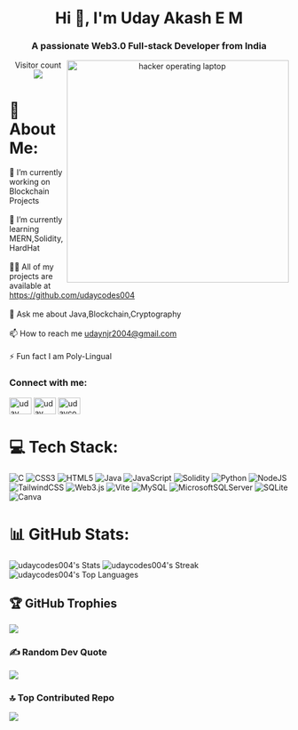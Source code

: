 <h1 align="center">Hi 👋, I'm Uday Akash E M</h1>
<h3 align="center">A passionate Web3.0 Full-stack Developer from India</h3>
<p align="center" alt="coding" />
<img src="https://cdn-learn.adafruit.com/assets/assets/000/112/622/medium800/programming_GitHub_logo_with_mark.png?1656187481"
alt="hacker operating laptop" style="float: right; width: 400px;" />

<p align="center"> 
  Visitor count<br>
  <img src="https://profile-counter.glitch.me/udaycodes004/count.svg" />
</p>

# 💫 About Me:
🔭 I’m currently working on Blockchain Projects<br><br>🌱 I’m currently learning MERN,Solidity,HardHat<br><br>👨‍💻 All of my projects are available at https://github.com/udaycodes004<br><br>💬 Ask me about Java,Blockchain,Cryptography<br><br>📫 How to reach me udaynjr2004@gmail.com<br><br>⚡ Fun fact I am Poly-Lingual

<h3 align="left">Connect with me:</h3>
<p align="left">
<a href="https://linkedin.com/in/uday akash e m" target="blank"><img align="center" src="https://raw.githubusercontent.com/rahuldkjain/github-profile-readme-generator/master/src/images/icons/Social/linked-in-alt.svg" alt="uday akash e m" height="30" width="40" /></a>
<a href="https://instagram.com/uday._.njr1k" target="blank"><img align="center" src="https://raw.githubusercontent.com/rahuldkjain/github-profile-readme-generator/master/src/images/icons/Social/instagram.svg" alt="uday._.njr1k" height="30" width="40" /></a>
<a href="https://www.leetcode.com/udaycodesleet" target="blank"><img align="center" src="https://raw.githubusercontent.com/rahuldkjain/github-profile-readme-generator/master/src/images/icons/Social/leet-code.svg" alt="udaycodesleet" height="30" width="40" /></a>
</p>


# 💻 Tech Stack:
![C](https://img.shields.io/badge/c-%2300599C.svg?style=flat-square&logo=c&logoColor=white) ![CSS3](https://img.shields.io/badge/css3-%231572B6.svg?style=flat-square&logo=css3&logoColor=white) ![HTML5](https://img.shields.io/badge/html5-%23E34F26.svg?style=flat-square&logo=html5&logoColor=white) ![Java](https://img.shields.io/badge/java-%23ED8B00.svg?style=flat-square&logo=openjdk&logoColor=white) ![JavaScript](https://img.shields.io/badge/javascript-%23323330.svg?style=flat-square&logo=javascript&logoColor=%23F7DF1E) ![Solidity](https://img.shields.io/badge/Solidity-%23363636.svg?style=flat-square&logo=solidity&logoColor=white) ![Python](https://img.shields.io/badge/python-3670A0?style=flat-square&logo=python&logoColor=ffdd54) ![NodeJS](https://img.shields.io/badge/node.js-6DA55F?style=flat-square&logo=node.js&logoColor=white) ![TailwindCSS](https://img.shields.io/badge/tailwindcss-%2338B2AC.svg?style=flat-square&logo=tailwind-css&logoColor=white) ![Web3.js](https://img.shields.io/badge/web3.js-F16822?style=flat-square&logo=web3.js&logoColor=white) ![Vite](https://img.shields.io/badge/vite-%23646CFF.svg?style=flat-square&logo=vite&logoColor=white) ![MySQL](https://img.shields.io/badge/mysql-4479A1.svg?style=flat-square&logo=mysql&logoColor=white) ![MicrosoftSQLServer](https://img.shields.io/badge/Microsoft%20SQL%20Server-CC2927?style=flat-square&logo=microsoft%20sql%20server&logoColor=white) ![SQLite](https://img.shields.io/badge/sqlite-%2307405e.svg?style=flat-square&logo=sqlite&logoColor=white) ![Canva](https://img.shields.io/badge/Canva-%2300C4CC.svg?style=flat-square&logo=Canva&logoColor=white)
# 📊 GitHub Stats:

![udaycodes004's Stats](https://github-readme-stats.vercel.app/api?username=udaycodes004&theme=radical&show_icons=true&hide_border=true&count_private=true)
![udaycodes004's Streak](https://github-readme-streak-stats.herokuapp.com/?user=udaycodes004&theme=radical&hide_border=true)
![udaycodes004's Top Languages](https://github-readme-stats.vercel.app/api/top-langs/?username=udaycodes004&theme=radical&show_icons=true&hide_border=true&layout=compact)


## 🏆 GitHub Trophies
![](https://github-profile-trophy.vercel.app/?username=udaycodes004&theme=neon&no-frame=false&no-bg=false&margin-w=4)

### ✍️ Random Dev Quote
![](https://quotes-github-readme.vercel.app/api?type=horizontal&theme=dark)

### 🔝 Top Contributed Repo
![](https://github-contributor-stats.vercel.app/api?username=udaycodes004&limit=5&theme=dark&combine_all_yearly_contributions=true)





